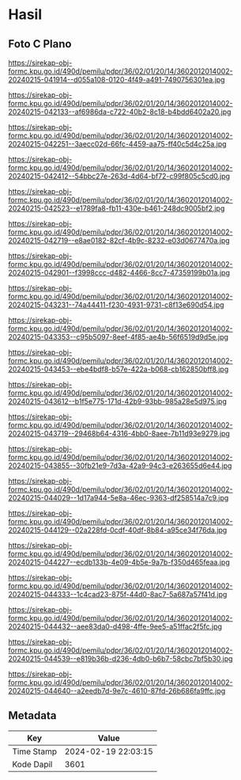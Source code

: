 # Hasil

## Foto C Plano

https://sirekap-obj-formc.kpu.go.id/490d/pemilu/pdpr/36/02/01/20/14/3602012014002-20240215-041914--d055a108-0120-4f49-a491-7490756301ea.jpg

https://sirekap-obj-formc.kpu.go.id/490d/pemilu/pdpr/36/02/01/20/14/3602012014002-20240215-042133--af6986da-c722-40b2-8c18-b4bdd6402a20.jpg

https://sirekap-obj-formc.kpu.go.id/490d/pemilu/pdpr/36/02/01/20/14/3602012014002-20240215-042251--3aecc02d-66fc-4459-aa75-ff40c5d4c25a.jpg

https://sirekap-obj-formc.kpu.go.id/490d/pemilu/pdpr/36/02/01/20/14/3602012014002-20240215-042412--54bbc27e-263d-4d64-bf72-c99f805c5cd0.jpg

https://sirekap-obj-formc.kpu.go.id/490d/pemilu/pdpr/36/02/01/20/14/3602012014002-20240215-042523--e1789fa8-fb11-430e-b461-248dc9005bf2.jpg

https://sirekap-obj-formc.kpu.go.id/490d/pemilu/pdpr/36/02/01/20/14/3602012014002-20240215-042719--e8ae0182-82cf-4b9c-8232-e03d0677470a.jpg

https://sirekap-obj-formc.kpu.go.id/490d/pemilu/pdpr/36/02/01/20/14/3602012014002-20240215-042901--f3998ccc-d482-4466-8cc7-47359199b01a.jpg

https://sirekap-obj-formc.kpu.go.id/490d/pemilu/pdpr/36/02/01/20/14/3602012014002-20240215-043231--74a44411-f230-4931-9731-c8f13e690d54.jpg

https://sirekap-obj-formc.kpu.go.id/490d/pemilu/pdpr/36/02/01/20/14/3602012014002-20240215-043353--c95b5097-8eef-4f85-ae4b-56f6519d9d5e.jpg

https://sirekap-obj-formc.kpu.go.id/490d/pemilu/pdpr/36/02/01/20/14/3602012014002-20240215-043453--ebe4bdf8-b57e-422a-b068-cb162850bff8.jpg

https://sirekap-obj-formc.kpu.go.id/490d/pemilu/pdpr/36/02/01/20/14/3602012014002-20240215-043612--b1f5e775-171d-42b9-93bb-985a28e5d975.jpg

https://sirekap-obj-formc.kpu.go.id/490d/pemilu/pdpr/36/02/01/20/14/3602012014002-20240215-043719--29468b64-4316-4bb0-8aee-7b11d93e9279.jpg

https://sirekap-obj-formc.kpu.go.id/490d/pemilu/pdpr/36/02/01/20/14/3602012014002-20240215-043855--30fb21e9-7d3a-42a9-94c3-e263655d6e44.jpg

https://sirekap-obj-formc.kpu.go.id/490d/pemilu/pdpr/36/02/01/20/14/3602012014002-20240215-044029--1d17a944-5e8a-46ec-9363-df258514a7c9.jpg

https://sirekap-obj-formc.kpu.go.id/490d/pemilu/pdpr/36/02/01/20/14/3602012014002-20240215-044129--02a228fd-0cdf-40df-8b84-a95ce34f76da.jpg

https://sirekap-obj-formc.kpu.go.id/490d/pemilu/pdpr/36/02/01/20/14/3602012014002-20240215-044227--ecdb133b-4e09-4b5e-9a7b-f350d465feaa.jpg

https://sirekap-obj-formc.kpu.go.id/490d/pemilu/pdpr/36/02/01/20/14/3602012014002-20240215-044333--1c4cad23-875f-44d0-8ac7-5a687a57f41d.jpg

https://sirekap-obj-formc.kpu.go.id/490d/pemilu/pdpr/36/02/01/20/14/3602012014002-20240215-044432--aee83da0-d498-4ffe-9ee5-a51ffac2f5fc.jpg

https://sirekap-obj-formc.kpu.go.id/490d/pemilu/pdpr/36/02/01/20/14/3602012014002-20240215-044539--e819b36b-d236-4db0-b6b7-58cbc7bf5b30.jpg

https://sirekap-obj-formc.kpu.go.id/490d/pemilu/pdpr/36/02/01/20/14/3602012014002-20240215-044640--a2eedb7d-9e7c-4610-87fd-26b686fa9ffc.jpg


## Metadata

| Key        | Value               |
| ---------- | ------------------- |
| Time Stamp | 2024-02-19 22:03:15 |
| Kode Dapil | 3601                |



